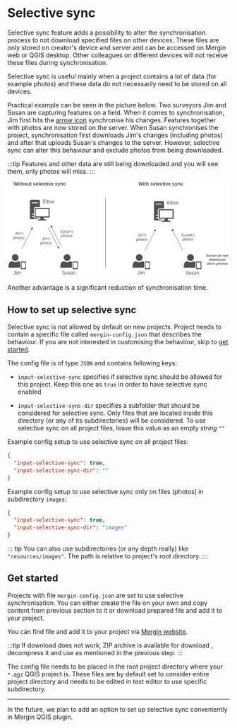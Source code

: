 # Selective sync

<Badge text="Since Input 1.0.0" type="info"/>

Selective sync feature adds a possibility to alter the synchronisation process to not download specified files on other devices. These files are only stored on creator's device and server and can be accessed on Mergin web or QGIS desktop. Other colleagues on different devices will not receive these files during synchronisation.

Selective sync is useful mainly when a project contains a lot of data (for example photos) and these data do not necessarily need to be stored on all devices. 

Practical example can be seen in the picture below. Two surveyors Jim and Susan are capturing features on a field. When it comes to synchronisation, Jim first hits the [arrow icon](../../data_sync.md) synchronise his changes. Features together with photos are now stored on the server. When Susan synchronises the project, synchronisation first downloads Jim's changes (including photos) and after that uploads Susan's changes to the server. However, selective sync can alter this behaviour and exclude photos from being downloaded.

:::tip
Features and other data are still being downloaded and you will see them, only photos will miss.
:::

![Example](./selective-sync.png)

Another advantage is a significant reduction of synchronisation time.

## How to set up selective sync

Selective sync is not allowed by default on new projects. Project needs to contain a specific file called `mergin-config.json` that describes the behaviour. If you are not interested in customising the behaviour, skip to [get started](#get-started).

The config file is of type `JSON` and contains following keys:

 - `input-selective-sync` specifies if selective sync should be allowed for this project. Keep this one as `true` in order to have selective sync enabled

 - `input-selective-sync-dir` specifies a subfolder that should be considered for selective sync. Only files that are located inside this directory (or any of its subdirectories) will be considered. To use selective sync on all project files, leave this value as an empty _string_ `""`


Example config setup to use selective sync on all project files:

```json
{
  "input-selective-sync": true,
  "input-selective-sync-dir": "" 
}
```

Example config setup to use selective sync only on files (photos) in subdirectory `images`:
```json
{
  "input-selective-sync": true,
  "input-selective-sync-dir": "images" 
}
```

::: tip
  You can also use subdirectories (or any depth really) like `"resources/images"`. The path is relative to project's root directory.
:::

## Get started 

Projects with file `mergin-config.json` are set to use selective synchronisation. You can either create the file on your own and copy content from previous section to it or download prepared file and add it to your project.

You can find <PublicAsset src="mergin-config.json" /> file and add it to your project via [Mergin website](https://public.cloudmergin.com/). 

:::tip
If download does not work, ZIP archive is available for download <PublicAsset src="mergin-config.zip" />, decompress it and use as mentioned in the previous step.
:::

The config file needs to be placed in the root project directory where your `*.qgz` QGIS project is. These files are by default set to consider entire project directory and needs to be edited in text editor to use specific subdirectory.

---

In the future, we plan to add an option to set up selective sync conveniently in Mergin QGIS plugin.

